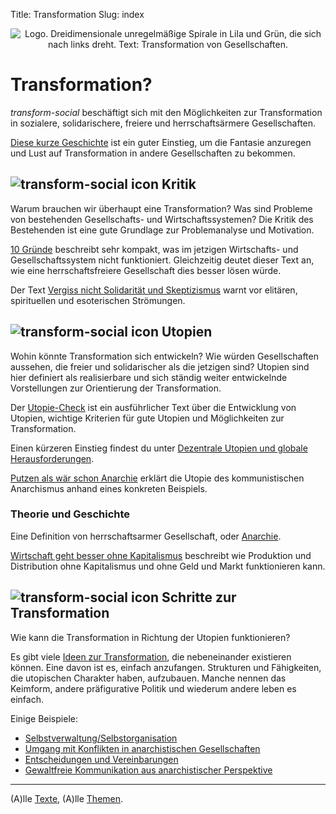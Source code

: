 Title: Transformation
Slug: index

<center><img src="/images/logo_de.png" alt="Logo. Dreidimensionale unregelmäßige Spirale in Lila und Grün, die sich nach links dreht. Text: Transformation von Gesellschaften." class="logo"></center>

# Transformation?

*transform-social* beschäftigt sich mit den Möglichkeiten zur Transformation in sozialere, solidarischere, freiere und herrschaftsärmere Gesellschaften.

[Diese kurze Geschichte](/texte/knappheit) ist ein guter Einstieg, um die Fantasie anzuregen und Lust auf Transformation in andere Gesellschaften zu bekommen.

## <img src="/images/icon.png" alt="transform-social icon"/> Kritik

Warum brauchen wir überhaupt eine Transformation? Was sind Probleme von bestehenden Gesellschafts- und
Wirtschaftssystemen? Die Kritik des Bestehenden ist eine gute Grundlage zur Problemanalyse und Motivation.

[10 Gründe](/texte/10_gruende/) beschreibt sehr kompakt, was im jetzigen Wirtschafts- und Gesellschaftssystem
nicht funktioniert. Gleichzeitig deutet dieser Text an, wie eine herrschaftsfreiere Gesellschaft
dies besser lösen würde.

Der Text [Vergiss nicht Solidarität und Skeptizismus](/texte/eso/) warnt vor elitären, spirituellen und
esoterischen Strömungen.


## <img src="/images/icon.png" alt="transform-social icon"/> Utopien

Wohin könnte Transformation sich entwickeln? Wie würden Gesellschaften aussehen, die freier und
solidarischer als die jetzigen sind? Utopien sind hier definiert als realisierbare und sich
ständig weiter entwickelnde Vorstellungen zur Orientierung der Transformation.

Der [Utopie-Check](/texte/utopie_check/) ist ein ausführlicher Text über die Entwicklung von Utopien,
wichtige Kriterien für gute Utopien und Möglichkeiten zur Transformation.

Einen kürzeren Einstieg findest du unter [Dezentrale Utopien und globale Herausforderungen](/texte/utopie/).

[Putzen als wär schon Anarchie](/texte/putzen/) erklärt die Utopie des kommunistischen Anarchismus
anhand eines konkreten Beispiels.

### Theorie und Geschichte

Eine Definition von herrschaftsarmer Gesellschaft, oder [Anarchie](/texte/anarchie/).

[Wirtschaft geht besser ohne Kapitalismus](/texte/wirtschaft/) beschreibt wie Produktion und Distribution ohne Kapitalismus und ohne Geld und Markt funktionieren kann.

## <img src="/images/icon.png" alt="transform-social icon"/> Schritte zur Transformation

Wie kann die Transformation in Richtung der Utopien funktionieren?

Es gibt viele [Ideen zur Transformation](/texte/utopie_check/#ideen_transformation), die
nebeneinander existieren können. Eine davon ist es, einfach anzufangen.
Strukturen und Fähigkeiten, die utopischen Charakter haben, aufzubauen.
Manche nennen das Keimform, andere präfigurative Politik und wiederum andere leben es einfach.

Einige Beispiele:

- [Selbstverwaltung/Selbstorganisation](/texte/selbstverwaltung/)
- [Umgang mit Konflikten in anarchistischen Gesellschaften](/texte/konflikte/)
- [Entscheidungen und Vereinbarungen](/texte/entscheidungen/)
- [Gewaltfreie Kommunikation aus anarchistischer Perspektive](/texte/kommunikation/)


----

(A)lle [Texte](/texte/), (A)lle [Themen](/themen/).
